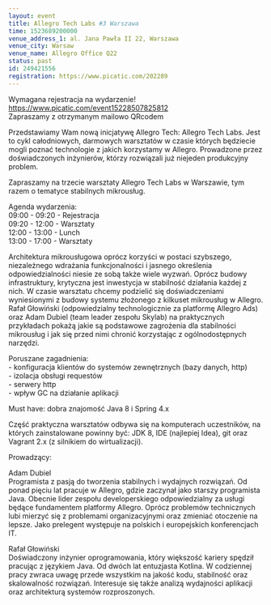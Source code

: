 ```yaml
---
layout: event
title: Allegro Tech Labs #3 Warszawa
time: 1523689200000
venue_address_1: al. Jana Pawła II 22, Warszawa
venue_city: Warsaw
venue_name: Allegro Office Q22
status: past
id: 249421556
registration: https://www.picatic.com/202289
---
```


<p>Wymagana rejestracja na wydarzenie!
  <br/>
  <a href="https://www.picatic.com/event15228507825812" class="linkified">https://www.picatic.com/event15228507825812</a>
  <br/>Zapraszamy z otrzymanym mailowo QRcodem</p>
<p>Przedstawiamy Wam nową inicjatywę Allegro Tech: Allegro Tech Labs. Jest to cykl całodniowych, darmowych warsztatów w czasie których będziecie mogli poznać technologie z jakich korzystamy w Allegro. Prowadzone przez doświadczonych inżynierów, którzy rozwiązali
  już niejeden produkcyjny problem.</p>
<p>Zapraszamy na trzecie warsztaty Allegro Tech Labs w Warszawie, tym razem o tematyce stabilnych mikrousług.</p>
<p>Agenda wydarzenia:
  <br/>09:00 - 09:20 - Rejestracja
  <br/>09:20 - 12:00 - Warsztaty
  <br/>12:00 - 13:00 - Lunch
  <br/>13:00 - 17:00 - Warsztaty</p>
<p>Architektura mikrousługowa oprócz korzyści w postaci szybszego, niezależnego wdrażania funkcjonalności i jasnego określenia odpowiedzialności niesie ze sobą także wiele wyzwań. Oprócz budowy infrastruktury, krytyczna jest inwestycja w stabilność działania
  każdej z nich. W czasie warsztatu chcemy podzielić się doświadczeniami wyniesionymi z budowy systemu złożonego z kilkuset mikrousług w Allegro. Rafał Głowiński (odpowiedzialny technologicznie za platformę Allegro Ads) oraz Adam Dubiel (team leader zespołu
  Skylab) na praktycznych przykładach pokażą jakie są podstawowe zagrożenia dla stabilności mikrousług i jak się przed nimi chronić korzystając z ogólnodostępnych narzędzi.</p>
<p>Poruszane zagadnienia:
  <br/>- konfiguracja klientów do systemów zewnętrznych (bazy danych, http)
  <br/>- izolacja obsługi requestów
  <br/>- serwery http
  <br/>- wpływ GC na działanie aplikacji</p>
<p>Must have: dobra znajomość Java 8 i Spring 4.x</p>
<p>Część praktyczna warsztatów odbywa się na komputerach uczestników, na których zainstalowane powinny być: JDK 8, IDE (najlepiej Idea), git oraz Vagrant 2.x (z silnikiem do wirtualizacji).</p>
<p>Prowadzący:</p>
<p>Adam Dubiel
  <br/>Programista z pasją do tworzenia stabilnych i wydajnych rozwiązań. Od ponad pięciu lat pracuje w Allegro, gdzie zaczynał jako starszy programista Java. Obecnie lider zespołu developerskiego odpowiedzialny za usługi będące fundamentem platformy Allegro.
  Oprócz problemów technicznych lubi mierzyć się z problemami organizacyjnymi oraz zmieniać otoczenie na lepsze. Jako prelegent występuje na polskich i europejskich konferencjach IT.</p>
<p>Rafał Głowiński
  <br/>Doświadczony inżynier oprogramowania, który większość kariery spędził pracując z językiem Java. Od dwóch lat entuzjasta Kotlina. W codziennej pracy zwraca uwagę przede wszystkim na jakość kodu, stabilność oraz skalowalność rozwiązań. Interesuje się
  także analizą wydajności aplikacji oraz architekturą systemów rozproszonych.</p>
